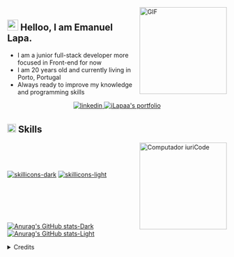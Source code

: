   <img align="right" alt="GIF" height="200px" src="https://user-images.githubusercontent.com/74038190/216644497-1951db19-8f3d-4e44-ac08-8e9d7e0d94a7.gif" />

## <img src="https://raw.githubusercontent.com/MartinHeinz/MartinHeinz/master/wave.gif" width="25"> Helloo, I am Emanuel Lapa.

- I am a junior full-stack developer more focused in Front-end for now
- I am 20 years old and currently living in Porto, Portugal
- Always ready to improve my knowledge and programming skills
<p align="center">
  
<a href="https://www.linkedin.com/in/emanuel-lapa-161464236/" target="_blank">
<img src="https://img.shields.io/badge/linkedin-%2300acee.svg?color=405DE6&style=for-the-badge&logo=linkedin&logoColor=white" alt=linkedin style="margin-bottom: 5px;"/>
</a>
  <a href="https://github.com/iLapaa" target="_blank" rel="noreferrer"> <img alt="iLapaa's portfolio" src="https://img.shields.io/badge/Portfolio-08203A?style=for-the-badge&logo=About.me&logoColor=white" /> </a>
</p>

## <img src="https://media2.giphy.com/media/QssGEmpkyEOhBCb7e1/giphy.gif?cid=ecf05e47a0n3gi1bfqntqmob8g9aid1oyj2wr3ds3mg700bl&rid=giphy.gif" width="20"><b> Skills</b>
<img src="https://raw.githubusercontent.com/MicaelliMedeiros/micaellimedeiros/master/image/computer-illustration.png" min-width="200px" max-width="200px" width="200px" align="right" alt="Computador iuriCode">
<br>
<br>
<br>

[![skillicons-dark](https://skillicons.dev/icons?i=html,css,js,react,mysql,bootstrap,nodejs,php,git&theme=dark#gh-dark-mode-only)](https://github.com/anuraghazra/github-readme-stats#gh-dark-mode-only)
[![skillicons-light](https://skillicons.dev/icons?i=html,css,js,react,mysql,bootstrap,nodejs,php,git&theme=light#gh-light-mode-only)](https://github.com/anuraghazra/github-readme-stats#gh-light-mode-only)

<br>

## ‎ 


[![Anurag's GitHub stats-Dark](https://github-readme-stats.vercel.app/api?username=ilapaa&show_icons=true&hide_border=true&bg_color=00000000&text_color=FFFFFF&icon_color=3919bb&title_color=3919bb&hide_title=true&theme=dark#gh-dark-mode-only)](https://github.com/iLapaa/github-readme-stats#gh-dark-mode-only)
[![Anurag's GitHub stats-Light](https://github-readme-stats.vercel.app/api?username=ilapaa&show_icons=true&hide_border=true&bg_color=00000000&text_color=000000&icon_color=3919bb&title_color=3919bb&hide_title=true&theme=default#gh-light-mode-only)](https://github.com/iLapaa/github-readme-stats#gh-light-mode-only)



<details>
<summary>Credits</summary>
<br>
Huge thanks to this amazing repos for giving me inspiration to make my beautiful README
  <br>
  <br>
  
> - for all the [inspiration](https://github.com/durgeshsamariya/awesome-github-profile-readme-templates) 
  
> - for the amazing [gifs](https://github.com/Anmol-Baranwal/Cool-GIFs-For-GitHub)
  
> - for the amazing [skill icons](https://github.com/tandpfun/skill-icons)
</details>
